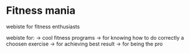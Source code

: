 # Fitness mania
webiste for fitness enthusiasts


webiste for:
-> cool fitness programs
-> for knowing how to do correctly a choosen exercise 
-> for achieving best result 
-> for being the pro
